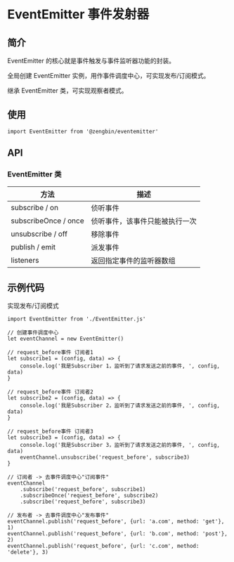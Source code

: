 # EventEmitter 事件发射器

## 简介

EventEmitter 的核心就是事件触发与事件监听器功能的封装。

全局创建 EventEmitter 实例，用作事件调度中心，可实现发布/订阅模式。

继承 EventEmitter 类，可实现观察者模式。

## 使用

```
import EventEmitter from '@zengbin/eventemitter'
```

## API

### EventEmitter 类

|方法|描述|
|---|---|
|subscribe / on|侦听事件|
|subscribeOnce / once|侦听事件，该事件只能被执行一次|
|unsubscribe / off|移除事件|
|publish / emit|派发事件|
|listeners|返回指定事件的监听器数组|

## 示例代码

实现发布/订阅模式

```
import EventEmitter from './EventEmitter.js'

// 创建事件调度中心
let eventChannel = new EventEmitter()

// request_before事件 订阅者1
let subscribe1 = (config, data) => {
    console.log('我是Subscriber 1，监听到了请求发送之前的事件, ', config, data)
}

// request_before事件 订阅者2
let subscribe2 = (config, data) => {
    console.log('我是Subscriber 2，监听到了请求发送之前的事件, ', config, data)
}

// request_before事件 订阅者3
let subscribe3 = (config, data) => {
    console.log('我是Subscriber 3，监听到了请求发送之前的事件, ', config, data)
    eventChannel.unsubscribe('request_before', subscribe3)
}

// 订阅者 -> 去事件调度中心"订阅事件"
eventChannel
    .subscribe('request_before', subscribe1)
    .subscribeOnce('request_before', subscribe2)
    .subscribe('request_before', subscribe3)

// 发布者 -> 去事件调度中心"发布事件"
eventChannel.publish('request_before', {url: 'a.com', method: 'get'}, 1)
eventChannel.publish('request_before', {url: 'b.com', method: 'post'}, 2)
eventChannel.publish('request_before', {url: 'c.com', method: 'delete'}, 3)
```